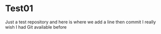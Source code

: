 Test01
======

Just a test repository
and here is where we add a line then commit
I really wish I had Git available before 